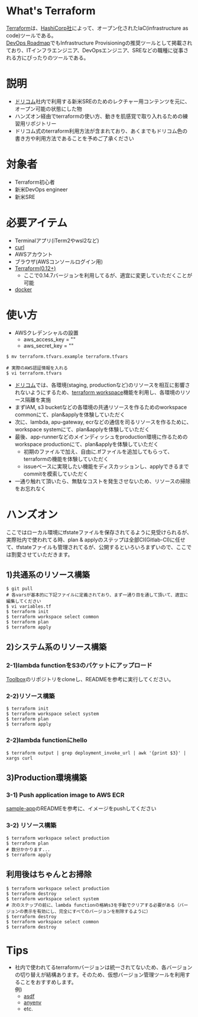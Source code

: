 # What's Terraform
[Terraform](https://www.terraform.io/)は、[HashiCorp社](https://www.hashicorp.com/)によって、オープン化されたIaC(infrastructure as code)ツールである。  
[DevOps Roadmap](https://roadmap.sh/devops)でもInfrastructure Provisioningの推奨ツールとして掲載されており、ITインフラエンジニア、DevOpsエンジニア、SREなどの職種に従事される方にぴったりのツールである。  

# 説明
- [ドリコム](https://drecom.co.jp/)社内で利用する新米SREのためのレクチャー用コンテンツを元に、オープン可能の状態にした物
- ハンズオン経由でterraformの使い方、動きを肌感覚で取り入れるための練習用リポジトリー
- ドリコム式のterraform利用方法が含まれており、あくまでもドリコム色の書き方や利用方法であることを予めご了承ください


# 対象者
- Terraform初心者
- 新米DevOps engineer
- 新米SRE

# 必要アイテム
- Terminalアプリ(iTerm2やwsl2など)
- [curl](https://formulae.brew.sh/formula/curl)
- AWSアカウント
- ブラウザ(AWSコンソールログイン用)
- [Terraform(0.12+)](https://www.terraform.io/downloads.html)
  - ここで0.14.7バージョンを利用してるが、適宜に変更していただくことが可能
- [docker](https://docs.docker.com/get-docker/)

# 使い方
- AWSクレデンシャルの設置
  - aws_access_key = ""
  - aws_secret_key = ""
```
$ mv terraform.tfvars.example terraform.tfvars

# 実際のAWS認証情報を入れる
$ vi terraform.tfvars
```

- [ドリコム](https://drecom.co.jp/)では、各環境(staging, productionなど)のリソースを相互に影響されないようにするため、[terraform workspace](https://www.terraform.io/docs/language/state/workspaces.html)機能を利用し、各環境のリソース隔離を実施
- まずIAM, s3 bucketなどの各環境の共通リソースを作るためのworkspace commonにて、plan&applyを体験していただく
- 次に、lambda, apu-gateway, ecrなどの通信を司るリソースを作るために、workspace systemにて、plan&applyを体験していただく
- 最後、app-runnerなどのメインディッシュをproduction環境に作るためのworkspace productionにて、plan&applyを体験していただく
    - 初期のファイルで加え、自由に.tfファイルを追加してもらって、terraformの機能を体験していただく
    - issueベースに実現したい機能をディスカッションし、applyできるまでcommitを模索していただく
- 一通り触れて頂いたら、無駄なコストを発生させないため、リソースの掃除をお忘れなく


# ハンズオン
ここではローカル環境にtfstateファイルを保存されてるように見受けられるが、  
実際社内で使われてる時、plan & applyのステップは全部CI(Gitlab-CI)に任せて、tfstateファイルも管理されてるが、公開するといろいろまずいので、ここでは割愛させていただきます。  

## 1)共通系のリソース構築
```
$ git pull
# 各varsが基本的に下記ファイルに定義されており、まず一通り目を通して頂いて、適宜に編集してください
$ vi variables.tf
$ terraform init
$ terraform workspace select common
$ terraform plan
$ terraform apply
```

## 2)システム系のリソース構築
### 2-1)lambda functionをS3のバケットにアップロード
[Toolbox](https://git.drecom.jp/infrastructure/tool-aws-oss)のリポジトリをcloneし、READMEを参考に実行してください。  

### 2-2)リソース構築
```
$ terraform init
$ terraform workspace select system
$ terraform plan
$ terraform apply
```

### 2-2)lambda functionにhello
```
$ terraform output | grep deployment_invoke_url | awk '{print $3}' | xargs curl
```

## 3)Production環境構築
### 3-1) Push application image to AWS ECR
[sample-app](https://git.drecom.jp/infrastructure/tool-aws-oss/sample-app/go)のREADMEを参考に、イメージをpushしてください

### 3-2) リソース構築
```
$ terraform workspace select production
$ terraform plan
# 数分かかります...
$ terraform apply
```

## 利用後はちゃんとお掃除
```
$ terraform workspace select production
$ terraform destroy
$ terraform workspace select system
# 次のステップの前に、lambda functionの格納s3を手動でクリアする必要がある（バージョンの表示を有効にし、完全にすべてのバージョンを削除するように）
$ terraform destroy
$ terraform workspace select common
$ terraform destroy
```

# Tips
- 社内で使われてるterraformバージョンは統一されてないため、各バージョンの切り替えが結構あります。そのため、仮想バージョン管理ツールを利用することをおすすめします。  
例) 
  - [asdf](https://asdf-vm.com/)
  - [anyenv](https://anyenv.github.io/)
  - etc.
